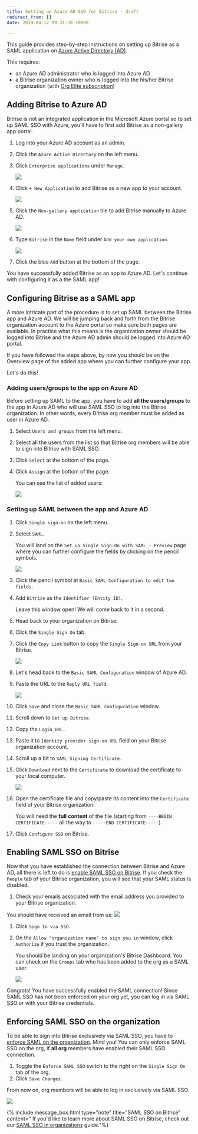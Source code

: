 ```yaml
---
title: Setting up Azure AD SSO for Bitrise - draft
redirect_from: []
date: 2019-04-12 09:31:39 +0000

---
```

This guide provides step-by-step instructions on setting up Bitrise as a SAML application on [Azure Active Directory (AD)](https://azure.microsoft.com/en-us/).

This requires:

* an Azure AD administrator who is logged into Azure AD
* a Bitrise organization owner who is logged into the his/her Bitrise organization (with [Org Elite subscription](https://www.bitrise.io/pricing/teams))

## Adding Bitrise to Azure AD

Bitrise is not an integrated application in the Microsoft Azure portal so to set up SAML SSO with Azure, you'll have to first add Bitrise as a non-gallery app portal.

1. Log into your Azure AD account as an admin.
2. Click the `Azure Active Directory` on the left menu.
3. Click `Enterprise applications` under `Manage`.

   ![](/img/active-directory.png)
4. Click `+ New Application` to add Bitrise as a new app to your account.

   ![](/img/azure-enterprise-application-1.jpg)
5. Click the `Non-gallery application` tile to add Bitrise manually to Azure AD.

   ![](/img/non-gallery-application.jpg)
6. Type `Bitrise` in the `Name` field under `Add your own application`.

   ![](/img/bitrise-added-as-an-app.png)
7. Click the blue `Add` button at the bottom of the page.

You have successfully added Bitrise as an app to Azure AD. Let's continue with configuring it as a the SAML app!

## Configuring Bitrise as a SAML app

A more intricate part of the procedure is to set up SAML between the Bitrise app and Azure AD. We will be jumping back and forth from the Bitrise organization account to the Azure portal so make sure both pages are available. In practice what this means is the organization owner should be logged into Bitrise and the Azure AD admin should be logged into Azure AD portal.

If you have followed the steps above, by now you should be on the Overview page of the added app where you can further configure your app.

Let's do this!

### Adding users/groups to the app on Azure AD

Before setting up SAML to the app, you have to add **all the users/groups** to the app in Azure AD who will use SAML SSO to log into the Bitrise organization. In other words, every Bitrise org member must be added as user in Azure AD.

1. Select `Users and groups` from the left menu.
2. Select all the users from the list so that Bitrise org members will be able to sign into Bitrise with SAML SSO.
3. Click `Select` at the bottom of the page.
4. Click `Assign` at the bottom of the page.

   You can see the list of added users:

   ![](/img/added-user.png)

### Setting up SAML between the app and Azure AD

 1. Click `Single sign-on` on the left menu.
 2. Select `SAML`.

    You will land on the `Set up Single Sign-On with SAML - Preview` page where you can further configure the fields by clicking on the pencil symbols.

    ![](/img/provide-details_back_to_bitrise-2.jpg)
 3. Click the pencil symbol at `Basic SAML Configuration to edit two fields`.
 4. Add `Bitrise` as the `Identifier (Entity ID)`.

    Leave this window open! We will come back to it in a second.
 5. Head back to your organization on Bitrise.
 6. Click the `Single Sign On` tab.
 7. Click the `Copy Link` button to copy the `Single Sign-on URL` from your Bitrise.

    ![](https://devcenter.bitrise.io/img/sso-saml-page.jpg)
 8. Let's head back to the `Basic SAML Configuration` window of Azure AD.
 9. Paste the URL to the `Reply URL field`.

    ![](/img/basic-saml-config.jpg)
10. Click `Save` and close the `Basic SAML Configuration` window.
11. Scroll down to `Set up Bitrise`.
12. Copy the `Login URL.`
13. Paste it to `Identity provider sign-on URL` field on your Bitrise organization account.
14. Scroll up a bit to `SAML Signing Certificate.`
15. Click `Download` next to the `Certificate` to download the certificate to your local computer.

    ![](/img/certificate-azure.jpg)
16. Open the certificate file and copy/paste its content into the `Certificate` field of your Bitrise organization.

    You will need the **full** **content** of the file (starting from   `----BEGIN CERTIFICATE-----` all the way to `-----END CERTIFICATE-----`).
17. Click `Configure SSO` on Bitrise.

## Enabling SAML SSO on Bitrise

Now that you have established the connection between Bitrise and Azure AD, all there is left to do is [enable SAML SSO on Bitrise](/team-management/organizations/saml-sso-in-organizations/#enabling-saml-sso). If you check the `People` tab of your Bitrise organization, you will see that your SAML status is disabled.

1. Check your emails associated with the email address you provided to your Bitrise organization.

You should have received an email from us: ![](/img/enable-bitrisse-saml-org.jpg)

1. Click `Sign In via SSO`.
2. On the `Allow "organization name" to sign you in` window, click `Authorize` if you trust the organization.

   You should be landing on your organization's Bitrise Dashboard. You can check on the `Groups` tab who has been added to the org as a SAML user.

   ![](/img/gorups-saml.jpg)

Congrats! You have successfully enabled the SAML connection! Since SAML SSO has not been enforced on your org yet, you can log in via SAML SSO or with your Bitrise credentials.

## Enforcing SAML SSO on the organization

To be able to sign into Bitrise exclusively via SAML SSO, you have to [enforce SAML on the organization](/team-management/organizations/saml-sso-in-organizations/#about-saml-sso-enforcement). Mind you! You can only enforce SAML SSO on the org, if **all org** members have enabled their SAML SSO connection.

1. Toggle the `Enforce SAML SSO` switch to the right on the `Single Sign On` tab of the org.
2. Click `Save Changes`.

From now on, org members will be able to log in exclusively via SAML SSO.

![](/img/enforce-sso.png)

{% include message_box.html type="note" title="SAML SSO on Bitrise" content=" If you'd like to learn more about SAML SSO on Bitrise, check out our [SAML SSO in organizations](/team-management/organizations/saml-sso-in-organizations/) guide."%}
